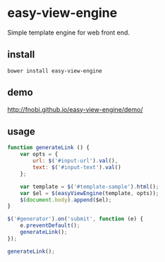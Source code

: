 # easy-view-engine

Simple template engine for web front end.

## install

```
bower install easy-view-engine
```

## demo

http://fnobi.github.io/easy-view-engine/demo/

## usage

```javascript
function generateLink () {
    var opts = {
        url: $('#input-url').val(),
        text: $('#input-text').val()
    };

    var template = $('#template-sample').html();
    var $el = $(easyViewEngine(template, opts));
    $(document.body).append($el);
}

$('#generator').on('submit', function (e) {
    e.preventDefault();
    generateLink();
});

generateLink();

```
